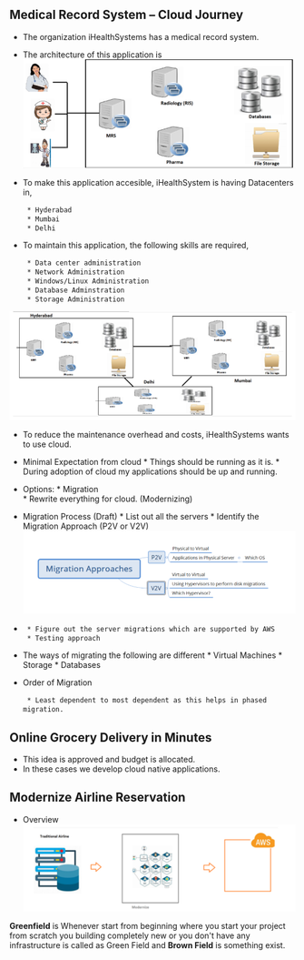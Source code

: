 ## Medical Record System – Cloud Journey

* The organization iHealthSystems has a medical record system.
* The architecture of this application is
![preview](images/5.png)

* To make this application accesible, iHealthSystem is having Datacenters in,

       * Hyderabad
       * Mumbai
       * Delhi
  
* To maintain this application, the following skills are required,
       
       * Data center administration
       * Network Administration
       * Windows/Linux Administration
       * Database Adminstration
       * Storage Administration
  
![preview](images/6.png)

* To reduce the maintenance overhead and costs, iHealthSystems wants to use cloud.
* Minimal Expectation from cloud
       * Things should be running as it is.
       * During adoption of cloud my applications should be up and running.

* Options:
       * Migration    
       * Rewrite everything for cloud. (Modernizing)

* Migration Process (Draft)
       * List out all the servers
       * Identify the Migration Approach (P2V or V2V)
![preview](images/7.png)
*      
       * Figure out the server migrations which are supported by AWS
       * Testing approach
* The ways of migrating the following are different
       * Virtual Machines
       * Storage
       * Databases

* Order of Migration
  
       * Least dependent to most dependent as this helps in phased migration.   

## Online Grocery Delivery in Minutes

* This idea is approved and budget is allocated.
* In these cases we develop cloud native applications.
  
## Modernize Airline Reservation

* Overview
![preview](images/8.png)

__Greenfield__ is Whenever start from beginning where you start your project from scratch you building completely new  or you don't have any infrastructure is called as Green Field  and __Brown Field__ is something exist.

##   